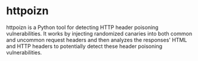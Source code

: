 # httpoizn
httpoizn is a Python tool for detecting HTTP header poisoning vulnerabilities. It works by injecting randomized canaries into both common and uncommon request headers and then analyzes the responses' HTML and HTTP headers to potentially detect these header poisoning vulnerabilities.
